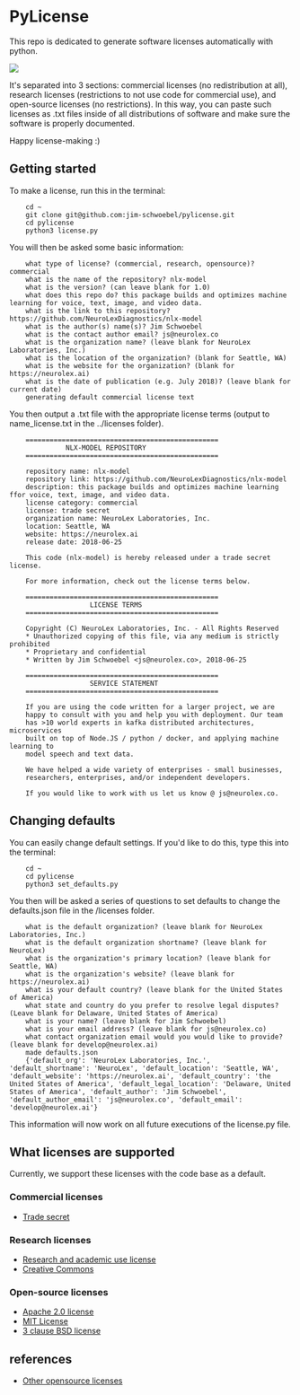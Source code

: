 # PyLicense

This repo is dedicated to generate software licenses automatically with python. 

![](https://media.giphy.com/media/MbHWZv6FFWDnO/giphy.gif)

It's separated into 3 sections: commercial licenses (no redistribution at all), research licenses (restrictions to not use code for commercial use), and open-source licenses (no restrictions). In this way, you can paste such licenses as .txt files inside of all distributions of software and make sure the software is properly documented. 

Happy license-making :) 

## Getting started 

To make a license, run this in the terminal:
        
        cd ~
        git clone git@github.com:jim-schwoebel/pylicense.git
        cd pylicense
        python3 license.py

You will then be asked some basic information:

        what type of license? (commercial, research, opensource)? commercial
        what is the name of the repository? nlx-model
        what is the version? (can leave blank for 1.0)
        what does this repo do? this package builds and optimizes machine learning for voice, text, image, and video data.
        what is the link to this repository? https://github.com/NeuroLexDiagnostics/nlx-model
        what is the author(s) name(s)? Jim Schwoebel
        what is the contact author email? js@neurolex.co
        what is the organization name? (leave blank for NeuroLex Laboratories, Inc.) 
        what is the location of the organization? (blank for Seattle, WA)
        what is the website for the organization? (blank for https://neurolex.ai)
        what is the date of publication (e.g. July 2018)? (leave blank for current date) 
        generating default commercial license text
        
You then output a .txt file with the appropriate license terms (output to name_license.txt in the ../licenses folder). 

        ================================================ 
                  NLX-MODEL REPOSITORY                     
        ================================================ 

        repository name: nlx-model 
        repository link: https://github.com/NeuroLexDiagnostics/nlx-model 
        description: this package builds and optimizes machine learning ffor voice, text, image, and video data. 
        license category: commercial 
        license: trade secret 
        organization name: NeuroLex Laboratories, Inc. 
        location: Seattle, WA
        website: https://neurolex.ai 
        release date: 2018-06-25 

        This code (nlx-model) is hereby released under a trade secret license. 

        For more information, check out the license terms below. 

        ================================================ 
                        LICENSE TERMS                      
        ================================================ 

        Copyright (C) NeuroLex Laboratories, Inc. - All Rights Reserved 
        * Unauthorized copying of this file, via any medium is strictly prohibited 
        * Proprietary and confidential 
        * Written by Jim Schwoebel <js@neurolex.co>, 2018-06-25

        ================================================ 
                        SERVICE STATEMENT                    
        ================================================ 

        If you are using the code written for a larger project, we are 
        happy to consult with you and help you with deployment. Our team 
        has >10 world experts in kafka distributed architectures, microservices 
        built on top of Node.JS / python / docker, and applying machine learning to 
        model speech and text data. 

        We have helped a wide variety of enterprises - small businesses, 
        researchers, enterprises, and/or independent developers. 

        If you would like to work with us let us know @ js@neurolex.co. 

## Changing defaults 

You can easily change default settings. If you'd like to do this, type this into the terminal:

        cd ~
        cd pylicense
        python3 set_defaults.py

You then will be asked a series of questions to set defaults to change the defaults.json file in the /licenses folder. 

        what is the default organization? (leave blank for NeuroLex Laboratories, Inc.) 
        what is the default organization shortname? (leave blank for NeuroLex) 
        what is the organization's primary location? (leave blank for Seattle, WA) 
        what is the organization's website? (leave blank for https://neurolex.ai) 
        what is your default country? (leave blank for the United States of America) 
        what state and country do you prefer to resolve legal disputes? (Leave blank for Delaware, United States of America) 
        what is your name? (leave blank for Jim Schwoebel)
        what is your email address? (leave blank for js@neurolex.co) 
        what contact organization email would you would like to provide? (leave blank for develop@neurolex.ai) 
        made defaults.json
        {'default_org': 'NeuroLex Laboratories, Inc.', 'default_shortname': 'NeuroLex', 'default_location': 'Seattle, WA', 'default_website': 'https://neurolex.ai', 'default_country': 'the United States of America', 'default_legal_location': 'Delaware, United States of America', 'default_author': 'Jim Schwoebel', 'default_author_email': 'js@neurolex.co', 'default_email': 'develop@neurolex.ai'}

This information will now work on all future executions of the license.py file. 

## What licenses are supported 

Currently, we support these licenses with the code base as a default.

### Commercial licenses 
* [Trade secret]()

### Research licenses 
* [Research and academic use license](https://www.audeering.com/research-and-open-source/files/openSMILE-open-source-license.txt)
* [Creative Commons](https://creativecommons.org/licenses/by-nc-nd/3.0/)

### Open-source licenses 
* [Apache 2.0 license](http://www.apache.org/licenses/LICENSE-2.0)
* [MIT License](https://opensource.org/licenses/MIT)
* [3 clause BSD license](https://opensource.org/licenses/BSD-3-Clause)

## references
* [Other opensource licenses](https://choosealicense.com/licenses/)
